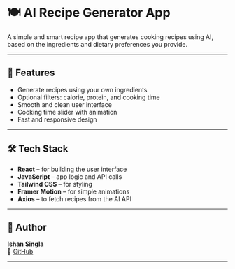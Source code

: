 # 🍽️ AI Recipe Generator App

A simple and smart recipe app that generates cooking recipes using AI, based on the ingredients and dietary preferences you provide.

---

## 🚀 Features

- Generate recipes using your own ingredients
- Optional filters: calorie, protein, and cooking time
- Smooth and clean user interface
- Cooking time slider with animation
- Fast and responsive design

---

## 🛠️ Tech Stack

- **React** – for building the user interface  
- **JavaScript** – app logic and API calls  
- **Tailwind CSS** – for styling  
- **Framer Motion** – for simple animations  
- **Axios** – to fetch recipes from the AI API  

---

## 🙋 Author

**Ishan Singla**  
🔗 [GitHub](https://github.com/Ishanx22)

---
